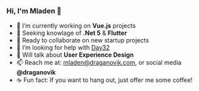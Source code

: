 ### Hi, I'm Mladen 👋

- 🔭 I’m currently working on **Vue.js** projects
- 🌱 Seeking knowlage of **.Net 5**  & **Flutter**
- 👯 Ready to collaborate on new startup projects 
- 🤔 I’m looking for help with [Day32](https://github.com/draganovik/Day32)
- 💬 Will talk about **User Experience Design**
- 📫 Reach me at: mladen@draganovik.com, or social media **@draganovik**
- ☕️ Fun fact: If you want to hang out, just offer me some coffee!

